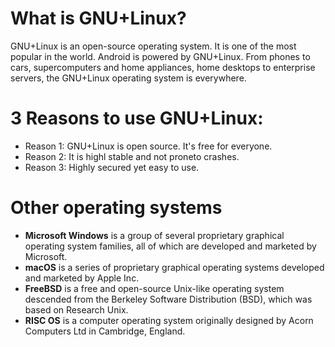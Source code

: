 



# What is GNU+Linux?
GNU+Linux is an open-source operating system. It is one of the most popular in the world. Android is powered by GNU+Linux. From phones to cars, supercomputers and home appliances, home desktops to enterprise servers, the GNU+Linux operating system is everywhere.

# 3 Reasons to use GNU+Linux:
* Reason 1: GNU+Linux is open source. It's free for everyone.
* Reason 2: It is highl stable and not proneto crashes.
* Reason 3: Highly secured yet easy to use.

# Other operating systems
* **Microsoft Windows** is a group of several proprietary graphical operating system families, all of which are developed and marketed by Microsoft. 
* **macOS** is a series of proprietary graphical operating systems developed and marketed by Apple Inc. 
* **FreeBSD** is a free and open-source Unix-like operating system descended from the Berkeley Software Distribution (BSD), which was based on Research Unix.
* **RISC OS** is a computer operating system originally designed by Acorn Computers Ltd in Cambridge, England. 
